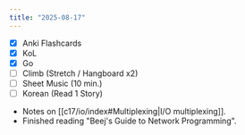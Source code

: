 ```yaml
---
title: "2025-08-17"
---
```


- [x] Anki Flashcards
- [x] KoL
- [x] Go
- [ ] Climb (Stretch / Hangboard x2)
- [ ] Sheet Music (10 min.)
- [ ] Korean (Read 1 Story)

* Notes on [[c17/io/index#Multiplexing|I/O multiplexing]].
* Finished reading "Beej's Guide to Network Programming".